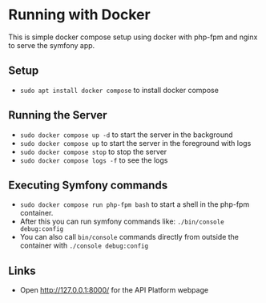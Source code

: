 # Running with Docker

This is simple docker compose setup using docker with php-fpm and nginx to serve
the symfony app.

## Setup

* `sudo apt install docker compose` to install docker compose

## Running the Server

* `sudo docker compose up -d` to start the server in the background
* `sudo docker compose up` to start the server in the foreground with logs
* `sudo docker compose stop` to stop the server
* `sudo docker compose logs -f` to see the logs

## Executing Symfony commands

* `sudo docker compose run php-fpm bash` to start a shell in the php-fpm container.
* After this you can run symfony commands like: `./bin/console debug:config`
* You can also call `bin/console` commands directly from outside the container with `./console debug:config`

## Links

* Open <http://127.0.0.1:8000/> for the API Platform webpage
